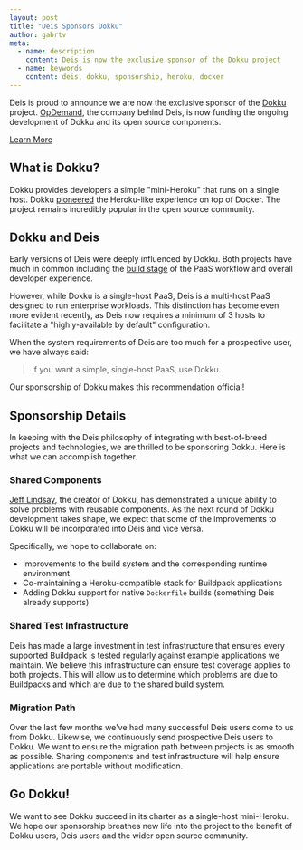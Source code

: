 ```yaml
---
layout: post
title: "Deis Sponsors Dokku"
author: gabrtv
meta:
  - name: description
    content: Deis is now the exclusive sponsor of the Dokku project
  - name: keywords
    content: deis, dokku, sponsorship, heroku, docker
---
```


Deis is proud to announce we are now the exclusive sponsor of the [Dokku](https://github.com/progrium/dokku) project.  [OpDemand](http://opdemand.com/), the company behind Deis, is now funding the ongoing development of Dokku and its open source components.

[Learn More](/deis-sponsors-dokku/)

<!--more-->

## What is Dokku?

Dokku provides developers a simple "mini-Heroku" that runs on a single host.  Dokku [pioneered](http://progrium.com/blog/2013/06/19/dokku-the-smallest-paas-implementation-youve-ever-seen/) the Heroku-like experience on top of Docker.  The project remains incredibly popular in the open source community.

## Dokku and Deis

Early versions of Deis were deeply influenced by Dokku.  Both projects have much in common including the [build stage](http://12factor.net/build-release-run) of the PaaS workflow and overall developer experience.

However, while Dokku is a single-host PaaS, Deis is a multi-host PaaS designed to run enterprise workloads.  This distinction has become even more evident recently, as Deis now requires a minimum of 3 hosts to facilitate a "highly-available by default" configuration.

When the system requirements of Deis are too much for a prospective user, we have always said:

> If you want a simple, single-host PaaS, use Dokku.

Our sponsorship of Dokku makes this recommendation official!

## Sponsorship Details

In keeping with the Deis philosophy of integrating with best-of-breed projects and technologies, we are thrilled to be sponsoring Dokku.  Here is what we can accomplish together.

### Shared Components

[Jeff Lindsay](https://github.com/progrium), the creator of Dokku, has demonstrated a unique ability to solve problems with reusable components.  As the next round of Dokku development takes shape, we expect that some of the improvements to Dokku will be incorporated into Deis and vice versa.

Specifically, we hope to collaborate on:

 * Improvements to the build system and the corresponding runtime environment
 * Co-maintaining a Heroku-compatible stack for Buildpack applications
 * Adding Dokku support for native `Dockerfile` builds (something Deis already supports)

### Shared Test Infrastructure

Deis has made a large investment in test infrastructure that ensures every supported Buildpack is tested regularly against example applications we maintain.  We believe this infrastructure can ensure test coverage applies to both projects.  This will allow us to determine which problems are due to Buildpacks and which are due to the shared build system.

### Migration Path

Over the last few months we've had many successful Deis users come to us from Dokku.  Likewise, we continuously send prospective Deis users to Dokku.  We want to ensure the migration path between projects is as smooth as possible.  Sharing components and test infrastructure will help ensure applications are portable without modification.

## Go Dokku!

We want to see Dokku succeed in its charter as a single-host mini-Heroku.  We hope our sponsorship breathes new life into the project to the benefit of Dokku users, Deis users and the wider open source community.

